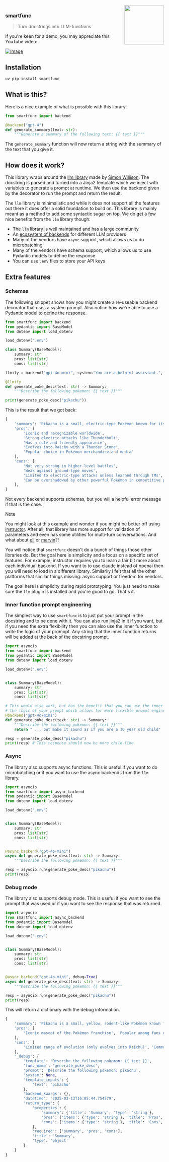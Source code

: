 <img src="imgs/logo.png" width="125" height="125" align="right" />

### smartfunc

> Turn docstrings into LLM-functions

If you're keen for a demo, you may appreciate this YouTube video:

[![image](https://github.com/user-attachments/assets/8dee073b-e922-43d7-9ce8-def72a868844)
](https://youtu.be/j9jh46R0ryY)

## Installation

```bash
uv pip install smartfunc
```


## What is this?

Here is a nice example of what is possible with this library:

```python
from smartfunc import backend

@backend("gpt-4")
def generate_summary(text: str):
    """Generate a summary of the following text: {{ text }}"""
```

The `generate_summary` function will now return a string with the summary of the text that you give it.

## How does it work?

This library wraps around the [llm library](https://llm.datasette.io/en/stable/index.html) made by [Simon Willison](https://simonwillison.net/). The docstring is parsed and turned into a Jinja2 template which we inject with variables to generate a prompt at runtime. We then use the backend given by the decorator to run the prompt and return the result.

The `llm` library is minimalistic and while it does not support all the features out there it does offer a solid foundation to build on. This library is mainly meant as a method to add some syntactic sugar on top. We do get a few nice benefits from the `llm` library though:

- The `llm` library is well maintained and has a large community
- An [ecosystem of backends](https://llm.datasette.io/en/stable/plugins/directory.html) for different LLM providers
- Many of the vendors have `async` support, which allows us to do microbatching
- Many of the vendors have schema support, which allows us to use Pydantic models to define the response
- You can use `.env` files to store your API keys

## Extra features

### Schemas

The following snippet shows how you might create a re-useable backend decorator that uses a system prompt. Also notice how we're able to use a Pydantic model to define the response.

```python
from smartfunc import backend
from pydantic import BaseModel
from dotenv import load_dotenv

load_dotenv(".env")

class Summary(BaseModel):
    summary: str
    pros: list[str]
    cons: list[str]

llmify = backend("gpt-4o-mini", system="You are a helpful assistant.", temperature=0.5)

@llmify
def generate_poke_desc(text: str) -> Summary:
    """Describe the following pokemon: {{ text }}"""

print(generate_poke_desc("pikachu"))
```

This is the result that we got back:

```python
{
    'summary': 'Pikachu is a small, electric-type Pokémon known for its adorable appearance and strong electrical abilities. It is recognized as the mascot of the Pokémon franchise, with distinctive features and a cheerful personality.',
    'pros': [
        'Iconic and recognizable worldwide',
        'Strong electric attacks like Thunderbolt',
        'Has a cute and friendly appearance',
        'Evolves into Raichu with a Thunder Stone',
        'Popular choice in Pokémon merchandise and media'
    ],
    'cons': [
        'Not very strong in higher-level battles',
        'Weak against ground-type moves',
        'Limited to electric-type attacks unless learned through TMs',
        'Can be overshadowed by other powerful Pokémon in competitive play'
    ],
}
```

Not every backend supports schemas, but you will a helpful error message if that is the case.

> [!NOTE]  
> You might look at this example and wonder if you might be better off using [instructor](https://python.useinstructor.com/). After all, that library has more support for validation of parameters and even has some utilities for multi-turn conversations. And what about [ell](https://github.com/MadcowD/ell) or [marvin](https://www.askmarvin.ai/)?!
>
> You will notice that `smartfunc` doesn't do a bunch of things those other libraries do. But the goal here is simplicity and a focus on a specific set of features.  For example; instructor requires you to learn a fair bit more about each individual backend. If you want to to use claude instead of openai then you will need to load in a different library. Similarily I felt that all the other platforms that similar things missing: async support or freedom for vendors.
>
> The goal here is simplicity during rapid prototyping. You just need to make sure the `llm` plugin is installed and you're good to go. That's it.


### Inner function prompt engineering

The simplest way to use `smartfunc` is to just put your prompt in the docstring and to be done with it. You can also run jinja2 in it if you want, but if you need the extra flexibility then you can also use the inner function to write the logic of your promopt. Any string that the inner function returns will be added at the back of the docstring prompt.

```python
import asyncio
from smartfunc import backend
from pydantic import BaseModel
from dotenv import load_dotenv

load_dotenv(".env")


class Summary(BaseModel):
    summary: str
    pros: list[str]
    cons: list[str]

# This would also work, but has the benefit that you can use the inner function to write
# the logic of your prompt which allows for more flexible prompt engineering
@backend("gpt-4o-mini")
def generate_poke_desc(text: str) -> Summary:
    """Describe the following pokemon: {{ text }}"""
    return " ... but make it sound as if you are a 10 year old child"

resp = generate_poke_desc("pikachu")
print(resp) # This response should now be more child-like
```

### Async

The library also supports async functions. This is useful if you want to do microbatching or if you want to use the async backends from the `llm` library.

```python
import asyncio
from smartfunc import async_backend
from pydantic import BaseModel
from dotenv import load_dotenv

load_dotenv(".env")


class Summary(BaseModel):
    summary: str
    pros: list[str]
    cons: list[str]


@async_backend("gpt-4o-mini")
async def generate_poke_desc(text: str) -> Summary:
    """Describe the following pokemon: {{ text }}"""

resp = asyncio.run(generate_poke_desc("pikachu"))
print(resp)
```

### Debug mode

The library also supports debug mode. This is useful if you want to see the prompt that was used or if you want to see the response that was returned.

```python
import asyncio
from smartfunc import async_backend
from pydantic import BaseModel
from dotenv import load_dotenv

load_dotenv(".env")


class Summary(BaseModel):
    summary: str
    pros: list[str]
    cons: list[str]


@async_backend("gpt-4o-mini", debug=True)
async def generate_poke_desc(text: str) -> Summary:
    """Describe the following pokemon: {{ text }}"""

resp = asyncio.run(generate_poke_desc("pikachu"))
print(resp)
```

This will return a dictionary with the debug information.

```python
{
    'summary': 'Pikachu is a small, yellow, rodent-like Pokémon known for its electric powers and iconic status as the franchise mascot. It has long ears with black tips, red cheeks that store electricity, and a lightning bolt-shaped tail. Pikachu evolves from Pichu when leveled up with high friendship and can further evolve into Raichu when exposed to a Thunder Stone. Pikachu is often depicted as cheerful, playfully energetic, and is renowned for its ability to generate electricity, which it can unleash in powerful attacks such as Thunderbolt and Volt Tackle.',
    'pros': [
        'Iconic mascot of the Pokémon franchise', 'Popular among fans of all ages', 'Strong electric-type moves', 'Cute and friendly appearance'
    ],
    'cons': [
        'Limited range of evolution (only evolves into Raichu)', 'Commonly found, which may reduce uniqueness', 'Vulnerable to ground-type moves', 'Requires high friendship for evolution to Pichu, which can be a long process'
    ],
    '_debug': {
        'template': 'Describe the following pokemon: {{ text }}',
        'func_name': 'generate_poke_desc',
        'prompt': 'Describe the following pokemon: pikachu',
        'system': None,
        'template_inputs': {
            'text': 'pikachu'
        },
        'backend_kwargs': {},
        'datetime': '2025-03-13T16:05:44.754579',
        'return_type': {
            'properties': {
                'summary': {'title': 'Summary', 'type': 'string'},
                'pros': {'items': {'type': 'string'}, 'title': 'Pros', 'type': 'array'},
                'cons': {'items': {'type': 'string'}, 'title': 'Cons', 'type': 'array'}
            },
            'required': ['summary', 'pros', 'cons'],
            'title': 'Summary',
            'type': 'object'
        }
    }
}
```
